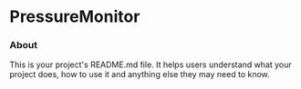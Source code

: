 PressureMonitor
===============

### About

This is your project's README.md file. It helps users understand what your
project does, how to use it and anything else they may need to know.